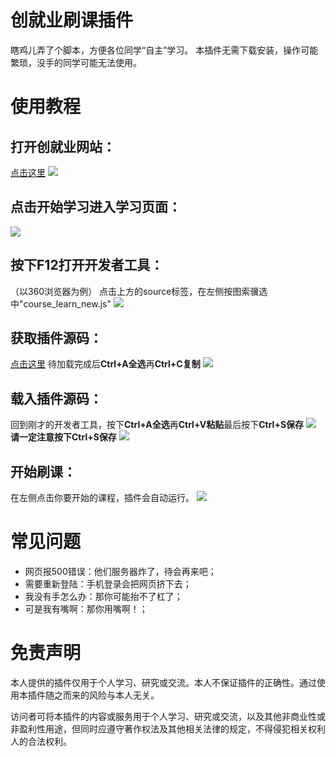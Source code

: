 # 创就业刷课插件

瞎鸡儿弄了个脚本，方便各位同学“自主”学习。
本插件无需下载安装，操作可能繁琐，没手的同学可能无法使用。

# 使用教程

## 打开创就业网站：
[点击这里](http://ccsu.hunbys.com/web/student/course/list#0)
![](https://i.loli.net/2020/02/17/igFD6SN5fml38pV.jpg)

## 点击开始学习进入学习页面：
![](https://i.loli.net/2020/02/17/UK1GiYnofjvA95C.jpg)


## 按下F12打开开发者工具：
（以360浏览器为例）
点击上方的source标签，在左侧按图索骥选中"course_learn_new.js"
![](https://i.loli.net/2020/02/17/QsnAeH4K1UpPuva.jpg)

## 获取插件源码：
[点击这里](https://asd2323208.github.io/js/inject.js)
待加载完成后**Ctrl+A全选**再**Ctrl+C复制**
![](https://i.loli.net/2020/02/17/q5kBIjDCszY46X3.jpg)

## 载入插件源码：
回到刚才的开发者工具，按下**Ctrl+A全选**再**Ctrl+V粘贴**最后按下**Ctrl+S保存**
![](https://i.loli.net/2020/02/17/XHOVtwrWpyka8Dg.jpg)
**请一定注意按下Ctrl+S保存**
![](https://i.loli.net/2020/02/17/NZjVipCT6bK2Wtz.jpg)

## 开始刷课：
在左侧点击你要开始的课程，插件会自动运行。
![](https://i.loli.net/2020/02/17/7OHXWy8dzAV3weo.jpg)

# 常见问题
* 网页报500错误：他们服务器炸了，待会再来吧；
* 需要重新登陆：手机登录会把网页挤下去；
* 我没有手怎么办：那你可能抬不了杠了；
* 可是我有嘴啊：那你用嘴啊！；

# 免责声明
本人提供的插件仅用于个人学习、研究或交流。本人不保证插件的正确性。通过使用本插件随之而来的风险与本人无关。

访问者可将本插件的内容或服务用于个人学习、研究或交流，以及其他非商业性或非盈利性用途，但同时应遵守著作权法及其他相关法律的规定，不得侵犯相关权利人的合法权利。

